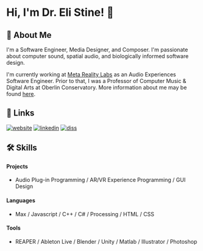
# Hi, I'm Dr. Eli Stine! 👋


## 🚀 About Me
I'm a Software Engineer, Media Designer, and Composer. I'm passionate about computer sound, spatial audio, and biologically informed software design.

I'm currently working at [Meta Reality Labs](https://tech.facebook.com/reality-labs/) as an Audio Experiences Software Engineer. Prior to that, I was a Professor of Computer Music & Digital Arts at Oberlin Conservatory. More information about me may be found [here](http://www.elistine.com/about).
## 🔗 Links
[![website](https://img.shields.io/badge/website-000?style=for-the-badge&logo=squarespace&logoColor=white)](https://elistine.com)
[![linkedin](https://img.shields.io/badge/linkedin-0A66C2?style=for-the-badge&logo=linkedin&logoColor=white)](https://www.linkedin.com/in/elistine/)
[![diss](https://img.shields.io/badge/thesis-00C2?style=for-the-badge&logo=leaflet&logoColor=white)](https://www.elistine.com/diss)


## 🛠 Skills

#### Projects
- Audio Plug-in Programming / AR/VR Experience Programming / GUI Design

#### Languages
- Max / Javascript / C++ / C# / Processing / HTML / CSS

#### Tools
- REAPER / Ableton Live / Blender / Unity / Matlab / Illustrator / Photoshop

